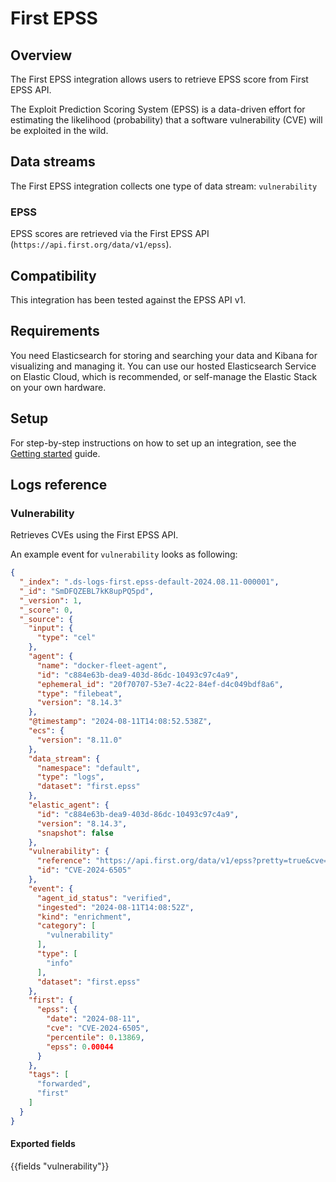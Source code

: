 # First EPSS

## Overview

The First EPSS integration allows users to retrieve EPSS score from First EPSS API. 

The Exploit Prediction Scoring System (EPSS) is a data-driven effort for estimating the likelihood (probability) that a software vulnerability (CVE) will be exploited in the wild.

## Data streams

The First EPSS integration collects one type of data stream: `vulnerability`

### EPSS

EPSS scores are retrieved via the First EPSS API (`https://api.first.org/data/v1/epss`).

## Compatibility

This integration has been tested against the EPSS API v1.


## Requirements

You need Elasticsearch for storing and searching your data and Kibana for visualizing and managing it.
You can use our hosted Elasticsearch Service on Elastic Cloud, which is recommended, or self-manage the Elastic Stack on your own hardware.

## Setup

For step-by-step instructions on how to set up an integration, see the
[Getting started](https://www.elastic.co/guide/en/welcome-to-elastic/current/getting-started-observability.html) guide.


## Logs reference

### Vulnerability

Retrieves CVEs using the First EPSS API.

An example event for `vulnerability` looks as following:

```json
{
  "_index": ".ds-logs-first.epss-default-2024.08.11-000001",
  "_id": "SmDFQZEBL7kK8upPQ5pd",
  "_version": 1,
  "_score": 0,
  "_source": {
    "input": {
      "type": "cel"
    },
    "agent": {
      "name": "docker-fleet-agent",
      "id": "c884e63b-dea9-403d-86dc-10493c97c4a9",
      "ephemeral_id": "20f70707-53e7-4c22-84ef-d4c049bdf8a6",
      "type": "filebeat",
      "version": "8.14.3"
    },
    "@timestamp": "2024-08-11T14:08:52.538Z",
    "ecs": {
      "version": "8.11.0"
    },
    "data_stream": {
      "namespace": "default",
      "type": "logs",
      "dataset": "first.epss"
    },
    "elastic_agent": {
      "id": "c884e63b-dea9-403d-86dc-10493c97c4a9",
      "version": "8.14.3",
      "snapshot": false
    },
    "vulnerability": {
      "reference": "https://api.first.org/data/v1/epss?pretty=true&cve=CVE-2024-6505",
      "id": "CVE-2024-6505"
    },
    "event": {
      "agent_id_status": "verified",
      "ingested": "2024-08-11T14:08:52Z",
      "kind": "enrichment",
      "category": [
        "vulnerability"
      ],
      "type": [
        "info"
      ],
      "dataset": "first.epss"
    },
    "first": {
      "epss": {
        "date": "2024-08-11",
        "cve": "CVE-2024-6505",
        "percentile": 0.13869,
        "epss": 0.00044
      }
    },
    "tags": [
      "forwarded",
      "first"
    ]
  }
}
```

#### Exported fields

{{fields "vulnerability"}}